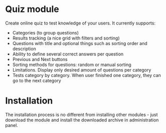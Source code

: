 
# Quiz module

Create online quiz to test knowledge of your users. It currently supports:

- Categories (to group questions)
- Results tracking (a nice grid with filters and sorting)
- Questions with title and optional things such as sorting order and description
- Ability to define several correct answers per question
- Previous and Next buttons
- Sorting methods for questions: random or manual sorting
- Limitations. Display only desired amount of questions per category
- Tests category by category. When user finished one category, they can go to the next category

# Installation

The installation process is no different from installing other modules - just download the module and install the downloaded archive in administration panel.